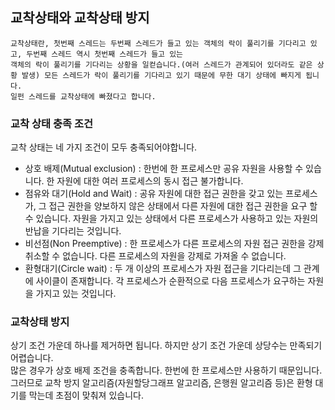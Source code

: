 ## 교착상태와 교착상태 방지
```
교착상태란, 첫번째 스레드는 두번째 스레드가 들고 있는 객체의 락이 풀리기를 기다리고 있고, 두번째 스레드 역시 첫번째 스레드가 들고 있는 
객체의 락이 풀리기를 기다리는 상황을 일컫습니다.(여러 스레드가 관계되어 있더라도 같은 상황 발생) 모든 스레드가 락이 풀리기를 기다리고 있기 때문에 무한 대기 상태에 빠지게 됩니다. 
일펀 스레드를 교착상태에 빠졌다고 합니다. 
```

### 교착 상태 충족 조건
교착 상태는 네 가지 조건이 모두 충족되어야합니다.

- 상호 배제(Mutual exclusion) :  한번에 한 프로세스만 공유 자원을 사용할 수 있습니다.  한 자원에 대한 여러 프로세스의 동시 접근 불가합니다. 
- 점유와 대기(Hold and Wait) : 공유 자원에 대한 접근 권한을 갖고 있는 프로세스가, 그 접근 권한을 양보하지 않은 상태에서 다른 자원에 대한 접근 권한을 요구 할 수 있습니다. 자원을 가지고 있는 상태에서 다른 프로세스가 사용하고 있는 자원의 반납을 기다리는 것입니다.
- 비선점(Non Preemptive) : 한 프로세스가 다른 프로세스의 자원 접근 권한을 강제 취소할 수 없습니다. 다른 프로세스의 자원을 강제로 가져올 수 없습니다.
- 환형대기(Circle wait) : 두 개 이상의 프로세스가 자원 접근을 기다리는데 그 관계에 사이클이 존재합니다. 각 프로세스가 순환적으로 다음 프로세스가 요구하는 자원을 가지고 있는 것입니다.  

### 교착상태 방지

상기 조건 가운데 하나를 제거하면 됩니다. 하지만 상기 조건 가운데 상당수는 만족되기 어렵습니다.  
많은 경우가 상호 배제 조건을 충족합니다. 한번에 한 프로세스만 사용하기 때문입니다.  그러므로 교착 방지 알고리즘(자원할당그래프 알고리즘, 은행원 알고리즘 등)은 환형 대기를 막는데 초점이 맞춰져 있습니다. 
